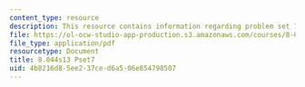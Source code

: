 ```yaml
---
content_type: resource
description: This resource contains information regarding problem set 7.
file: https://ol-ocw-studio-app-production.s3.amazonaws.com/courses/8-044-statistical-physics-i-spring-2013/4b8216d85ee237ced6a506e854798507_MIT8_044S13_ps7.pdf
file_type: application/pdf
resourcetype: Document
title: 8.044s13 Pset7
uid: 4b8216d8-5ee2-37ce-d6a5-06e854798507
---
```

